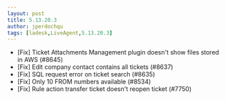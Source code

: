 ```yaml
---
layout: post
title: 5.13.20.3
author: jperdochqu
tags: [ladesk,LiveAgent,5.13.20.3]
---
```


- [Fix] Ticket Attachments Management plugin doesn't show files stored in AWS (#8645)
- [Fix] Edit company contact contains all tickets (#8637)
- [Fix] SQL request error on ticket search (#8635)
- [Fix] Only 10 FROM numbers available (#8534)
- [Fix] Rule action transfer ticket doesn't reopen ticket (#7750)
